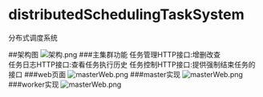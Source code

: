 # distributedSchedulingTaskSystem
分布式调度系统

##架构图
![架构.png](https://github.com/xiaxichen/distributedSchedulingTaskSystem/doc/分布式架构图.png)
###主集群功能
任务管理HTTP接口:增删改查   
任务日志HTTP接口:查看任务执行历史
任务控制HTTP接口:提供强制结束任务的接口
###web页面
![masterWeb.png](https://github.com/xiaxichen/distributedSchedulingTaskSystem/doc/masterWeb.png)
###master实现
![masterWeb.png](https://github.com/xiaxichen/distributedSchedulingTaskSystem/doc/master实现.png)
###worker实现
![masterWeb.png](https://github.com/xiaxichen/distributedSchedulingTaskSystem/doc/worker实现.png)